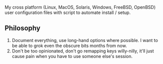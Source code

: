 My cross platform (Linux, MacOS, Solaris, Windows, FreeBSD, OpenBSD)
user configuration files with script to automate install / setup.


## Philosophy ##

1. Document everything, use long-hand options where possible. I want
   to be able to grok even the obscure bits months from now.
2. Don't be too opinionated, don't go remapping keys willy-nilly,
   it'll just cause pain when you have to use someone else's session.

